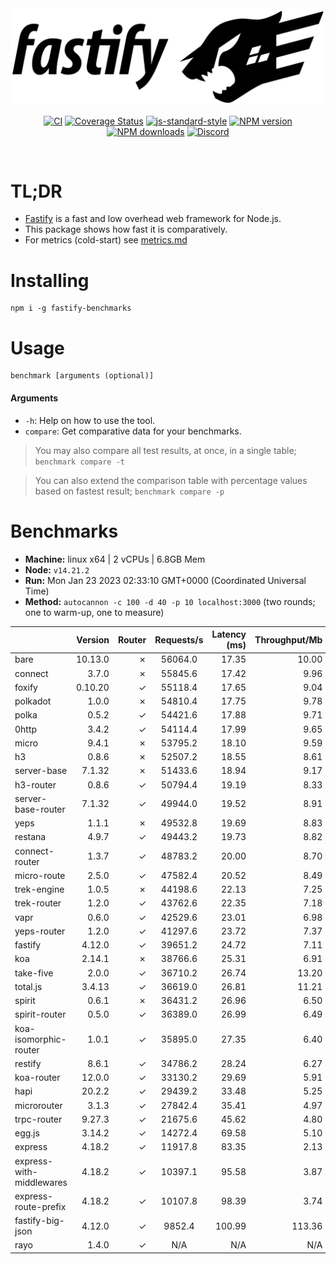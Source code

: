 <div align="center">
  <img src="https://github.com/fastify/graphics/raw/HEAD/fastify-landscape-outlined.svg" width="650" height="auto"/>
</div>

<div align="center">

[![CI](https://github.com/fastify/fastify/workflows/ci/badge.svg)](https://github.com/fastify/fastify/actions/workflows/ci.yml)
[![Coverage Status](https://coveralls.io/repos/github/fastify/fastify/badge.svg?branch=master)](https://coveralls.io/github/fastify/fastify?branch=master)
[![js-standard-style](https://img.shields.io/badge/code%20style-standard-brightgreen.svg?style=flat)](http://standardjs.com/)
[![NPM version](https://img.shields.io/npm/v/fastify.svg?style=flat)](https://www.npmjs.com/package/fastify)
[![NPM downloads](https://img.shields.io/npm/dm/fastify.svg?style=flat)](https://www.npmjs.com/package/fastify) [![Discord](https://img.shields.io/discord/725613461949906985)](https://discord.gg/fastify)

</div>
<br />

# TL;DR

* [Fastify](https://github.com/fastify/fastify) is a fast and low overhead web framework for Node.js.
* This package shows how fast it is comparatively.
* For metrics (cold-start) see [metrics.md](./METRICS.md)

# Installing

```
npm i -g fastify-benchmarks
```

# Usage

```
benchmark [arguments (optional)]
```

#### Arguments

* `-h`: Help on how to use the tool.
* `compare`: Get comparative data for your benchmarks.

> You may also compare all test results, at once, in a single table; `benchmark compare -t`

> You can also extend the comparison table with percentage values based on fastest result; `benchmark compare -p`
# Benchmarks

* __Machine:__ linux x64 | 2 vCPUs | 6.8GB Mem
* __Node:__ `v14.21.2`
* __Run:__ Mon Jan 23 2023 02:33:10 GMT+0000 (Coordinated Universal Time)
* __Method:__ `autocannon -c 100 -d 40 -p 10 localhost:3000` (two rounds; one to warm-up, one to measure)

|                          | Version | Router | Requests/s | Latency (ms) | Throughput/Mb |
| :--                      | --:     | --:    | :-:        | --:          | --:           |
| bare                     | 10.13.0 | ✗      | 56064.0    | 17.35        | 10.00         |
| connect                  | 3.7.0   | ✗      | 55845.6    | 17.42        | 9.96          |
| foxify                   | 0.10.20 | ✓      | 55118.4    | 17.65        | 9.04          |
| polkadot                 | 1.0.0   | ✗      | 54810.4    | 17.75        | 9.78          |
| polka                    | 0.5.2   | ✓      | 54421.6    | 17.88        | 9.71          |
| 0http                    | 3.4.2   | ✓      | 54114.4    | 17.99        | 9.65          |
| micro                    | 9.4.1   | ✗      | 53795.2    | 18.10        | 9.59          |
| h3                       | 0.8.6   | ✗      | 52507.2    | 18.55        | 8.61          |
| server-base              | 7.1.32  | ✗      | 51433.6    | 18.94        | 9.17          |
| h3-router                | 0.8.6   | ✓      | 50794.4    | 19.19        | 8.33          |
| server-base-router       | 7.1.32  | ✓      | 49944.0    | 19.52        | 8.91          |
| yeps                     | 1.1.1   | ✗      | 49532.8    | 19.69        | 8.83          |
| restana                  | 4.9.7   | ✓      | 49443.2    | 19.73        | 8.82          |
| connect-router           | 1.3.7   | ✓      | 48783.2    | 20.00        | 8.70          |
| micro-route              | 2.5.0   | ✓      | 47582.4    | 20.52        | 8.49          |
| trek-engine              | 1.0.5   | ✗      | 44198.6    | 22.13        | 7.25          |
| trek-router              | 1.2.0   | ✓      | 43762.6    | 22.35        | 7.18          |
| vapr                     | 0.6.0   | ✓      | 42529.6    | 23.01        | 6.98          |
| yeps-router              | 1.2.0   | ✓      | 41297.6    | 23.72        | 7.37          |
| fastify                  | 4.12.0  | ✓      | 39651.2    | 24.72        | 7.11          |
| koa                      | 2.14.1  | ✗      | 38766.6    | 25.31        | 6.91          |
| take-five                | 2.0.0   | ✓      | 36710.2    | 26.74        | 13.20         |
| total.js                 | 3.4.13  | ✓      | 36619.0    | 26.81        | 11.21         |
| spirit                   | 0.6.1   | ✗      | 36431.2    | 26.96        | 6.50          |
| spirit-router            | 0.5.0   | ✓      | 36389.0    | 26.99        | 6.49          |
| koa-isomorphic-router    | 1.0.1   | ✓      | 35895.0    | 27.35        | 6.40          |
| restify                  | 8.6.1   | ✓      | 34786.2    | 28.24        | 6.27          |
| koa-router               | 12.0.0  | ✓      | 33130.2    | 29.69        | 5.91          |
| hapi                     | 20.2.2  | ✓      | 29439.2    | 33.48        | 5.25          |
| microrouter              | 3.1.3   | ✓      | 27842.4    | 35.41        | 4.97          |
| trpc-router              | 9.27.3  | ✓      | 21675.6    | 45.62        | 4.80          |
| egg.js                   | 3.14.2  | ✓      | 14272.4    | 69.58        | 5.10          |
| express                  | 4.18.2  | ✓      | 11917.8    | 83.35        | 2.13          |
| express-with-middlewares | 4.18.2  | ✓      | 10397.1    | 95.58        | 3.87          |
| express-route-prefix     | 4.18.2  | ✓      | 10107.8    | 98.39        | 3.74          |
| fastify-big-json         | 4.12.0  | ✓      | 9852.4     | 100.99       | 113.36        |
| rayo                     | 1.4.0   | ✓      | N/A        | N/A          | N/A           |
